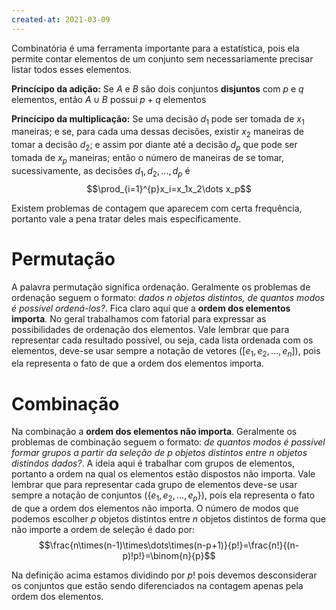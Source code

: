 ```yaml
---
created-at: 2021-03-09
---
```

Combinatória é uma ferramenta importante para a estatística, pois ela permite contar elementos de um conjunto sem necessariamente precisar listar todos esses elementos.

**Princícipo da adição:** Se $A$ e $B$ são dois conjuntos **disjuntos** com $p$ e $q$ elementos, então $A\cup B$ possui $p + q$ elementos

**Princícipo da multiplicação:** Se uma decisão $d_1$ pode ser tomada de $x_1$ maneiras; e se, para cada uma dessas decisões, existir $x_2$ maneiras de tomar a decisão $d_2$; e assim por diante até a decisão $d_p$ que pode ser tomada de $x_p$ maneiras; então o número de maneiras de se tomar, sucessivamente, as decisões $d_1,d_2,\dots,d_p$ é $$\prod_{i=1}^{p}x_i=x_1x_2\dots x_p$$

Existem problemas de contagem que aparecem com certa frequência, portanto vale a pena tratar deles mais especificamente.

# Permutação
A palavra permutação significa ordenação. Geralmente os problemas de ordenação seguem o formato: *dados $n$ objetos distintos, de quantos modos é possível ordená-los?*. Fica claro aqui que a **ordem dos elementos importa**. No geral trabalhamos com fatorial para expressar as possibilidades de ordenação dos elementos. Vale lembrar que para representar cada resultado possível, ou seja, cada lista ordenada com os elementos, deve-se usar sempre a notação de vetores ($[e_1, e_2, \dots, e_n]$), pois ela representa o fato de que a ordem dos elementos importa.

# Combinação
Na combinação a **ordem dos elementos não importa**. Geralmente os problemas de combinação seguem o formato: *de quantos modos é possível formar grupos a partir da seleção de $p$ objetos distintos entre $n$ objetos distindos dados?*. A ideia aqui é trabalhar com grupos de elementos, portanto a ordem na qual os elementos estão dispostos não importa. Vale lembrar que para representar cada grupo de elementos deve-se usar sempre a notação de conjuntos ($\{e_1,e_2,\dots,e_p\}$), pois ela representa o fato de que a ordem dos elementos não importa.
O número de modos que podemos escolher $p$ objetos distintos entre $n$ objetos distintos de forma que não importe a ordem de seleção é dado por:$$\frac{n\times(n-1)\times\dots\times(n-p+1)}{p!}=\frac{n!}{(n-p)!p!}=\binom{n}{p}$$

Na definição acima estamos dividindo por $p!$ pois devemos desconsiderar os conjuntos que estão sendo diferenciados na contagem apenas pela ordem dos elementos.